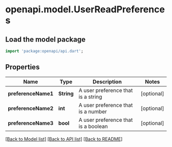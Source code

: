 # openapi.model.UserReadPreferences

## Load the model package
```dart
import 'package:openapi/api.dart';
```

## Properties
Name | Type | Description | Notes
------------ | ------------- | ------------- | -------------
**preferenceName1** | **String** | A user preference that is a string | [optional] 
**preferenceName2** | **int** | A user preference that is a number | [optional] 
**preferenceName3** | **bool** | A user preference that is a boolean | [optional] 

[[Back to Model list]](../README.md#documentation-for-models) [[Back to API list]](../README.md#documentation-for-api-endpoints) [[Back to README]](../README.md)



